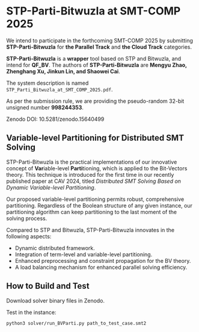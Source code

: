 # STP-Parti-Bitwuzla at SMT-COMP 2025

We intend to participate in the forthcoming SMT-COMP 2025 by submitting **STP-Parti-Bitwuzla** for **the Parallel Track** and **the Cloud Track** categories.

**STP-Parti-Bitwuzla** is a **wrapper** tool based on STP and Bitwuzla, and intend for **QF_BV**. The authors of **STP-Parti-Bitwuzla** are **Mengyu Zhao, Zhenghang Xu, Jinkun Lin, and Shaowei Cai**.

The system description is named `STP_Parti_Bitwuzla_at_SMT_COMP_2025.pdf`.

As per the submission rule, we are providing the pseudo-random 32-bit unsigned number **998244353**.

Zenodo DOI: 10.5281/zenodo.15640499

## Variable-level Partitioning for Distributed SMT Solving

STP-Parti-Bitwuzla is the practical implementations of our innovative concept of **Var**iable-level **Parti**tioning, which is applied to the Bit-Vectors theory. This technique is introduced for the first time in our recently published paper at CAV 2024, titled *Distributed SMT Solving Based on Dynamic Variable-level Partitioning*. 

Our proposed variable-level partitioning permits robust, comprehensive partitioning. Regardless of the Boolean structure of any given instance, our partitioning algorithm can keep partitioning to the last moment of the solving process.

Compared to STP and Bitwuzla, STP-Parti-Bitwuzla innovates in the following aspects:
 - Dynamic distributed framework.
 - Integration of term-level and variable-level partitioning.        
 - Enhanced preprocessing and constraint propagation for the BV theory.
 - A load balancing mechanism for enhanced parallel solving efficiency.

## How to Build and Test

Download solver binary files in Zenodo.

Test in the instance:
```bash
python3 solver/run_BVParti.py path_to_test_case.smt2
```
